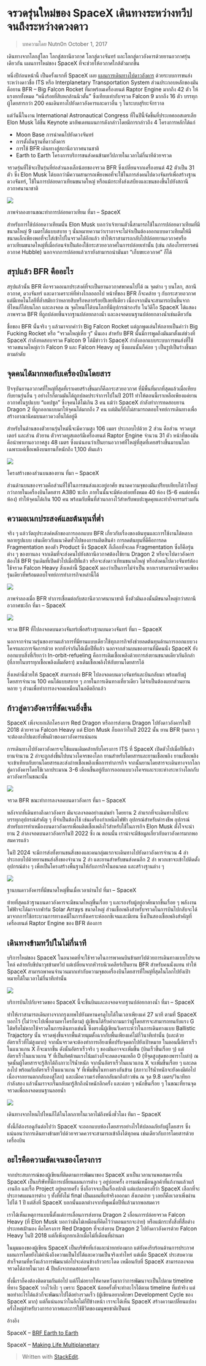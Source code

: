 # จรวดรุ่นใหม่ของ SpaceX เดินทางระหว่างทวีป จนถึงระหว่างดวงดาว

> บทความโดย Nutn0n October 1, 2017

เดินทางจากโลกสู่โลก โลกสู่สถานีอวกาศ โลกสู่ดวงจันทร์ และโลกสู่ดาวอังคารด้วยยานอวกาศรุ่นเดียวกัน แผนการใหม่ของ SpaceX ที่จะช่วยให้อวกาศใกล้ตัวมากขึ้น

หนึ่งปีก่อนหน้านี้ เป็นครั้งแรกที่ SpaceX เผย [แผนการเดินทางไปดาวอังคาร](http://spaceth.co/its/) ด้วยระบบการขนส่งระหว่างดาวชื่อ ITS หรือ Interplanetary Transportation System ส่วนประกอบหลักของมันคือยาน BFR – Big Falcon Rocket ที่มาพร้อมเครื่องยนต์ Raptor Engine มากถึง 42 ตัว ให้แรงยกทั้งหมด “หนึ่งร้อยยี่สิบหกล้านนิวตั้น” ซึ่งเทียบเท่ากับจรวด Falcon 9 มากถึง 16 ตัว บรรทุกผู้โดยสารกว่า 200 คนเดินทางไปยังดาวอังคารและดาวอื่น ๆ ในระบบสุริยะจักรวาล

แต่วันนี้ในงาน International Astronautical Congress ที่ในปีนี้จัดขึ้นที่ประเทศออสเตรเลีย Elon Musk ได้ขึ้น Keynote มาอัพเดทแผนการดังกล่าวโดยมีการกล่าวถึง 4 โครงการหลักได้แก่

* Moon Base การนำคนไปยังดวงจันทร์
* การตั้งถิ่นฐานที่ดาวอังคาร
* การใช้ BFR เดินทางสู่สถานีอวกาศนานชาติ
* Earth to Earth โครงการบริการขนส่งคนข้ามทวีปภายในเวลาไม่กี่นาทีด้วยจรวด

จรวดรุ่นที่ใช้จะเป็นรุ่นที่ย่อส่วนลงเล็กน้อยของจรวด BFR ซึ่งเปลี่ยนจากเครื่องยนต์ 42 ตัวเป็น 31 ตัว ซึ่ง Elon Musk ได้บอกว่ามีความสามารถเพียงพอที่จะใช้ในการส่งคนไปดวงจันทร์เพื่อสร้างฐานดวงจันทร์, ใช้ในการปล่อยดาวเทียมขนาดใหญ่ หรือแม้กระทั่งส่งเสบียงและขนของขึ้นไปยังสถานีอวกาศนานาชาติ

![](http://spaceth.co/wp-content/uploads/2017/10/bfr_leo.jpg)

ภาพจำลองยานขณะทำการปล่อยดาวเทียม ที่มา – SpaceX

สำหรับการใช้ปล่อยดาวเทียมนั้น Elon Musk บอกว่าเจ้ายานตัวนี้สามารถใช้ในการปล่อยดาวเทียมที่มีขนาดใหญ่ 9 เมตรได้แบบสบาย ๆ นั่นหมายความว่าเราอาจจะไม่จำเป็นต้องออกแบบดาวเทียมให้มีขนาดเล็กเพียงพอที่จะใส่เข้าไปในจรวดได้อีกแล้ว ทำให้เราสามารถกลับไปปล่อยยานอวกาศหรือดาวเทียมขนาดใหญ่ที่เมื่อก่อนจำเป็นต้องใช้กระสวยอวกาศในการปล่อยเท่านั้น \(เช่น กล้องโทรทรรศน์อวกาศ Hubble\) นอกจากการปล่อยแล้วเรายังสามารถนำมันมา “เก็บขยะอวกาศ” ก็ได้

## สรุปแล้ว BFR คืออะไร

สรุปแล้วนั้น BFR คือจรวดอเนกประสงค์ที่จะเป็นยานอวกาศพาคนไปได้ ณ จุดต่าง ๆ บนโลก, สถานีอวกาศ, ดวงจันทร์ และดาวเคราะห์ที่ห่างไกลออกไป หน้าที่ของ BFR ก็จะคล้าย ๆ กับกระสวยอวกาศแต่มีเทคโนโลยีที่ล้ำสมัยกว่าหลายสิบหรือหลายร้อยปีเลยทีเดียว เนื่องจากมันจะสามารถบินขึ้นจากที่ไหนก็ได้บนโลก และลงจอด ณ จุดไหนก็ได้บนโลกที่มีอุปกรณ์รองรับ ในวิดีโอ SpaceX ได้แสดงภาพจรวด BFR ที่ถูกปล่อยขึ้นจากฐานปล่อยกลางน้ำ และลงจอดบนฐานปล่อยกลางน้ำเช่นเดียวกัน

ชื่อของ BFR นั้นจริง ๆ แล้วมาจากคำว่า Big Falcon Rocket แต่ถูกพูดเล่นให้กลายเป็นคำว่า Big Fucking Rocket หรือ “จรวดใหญ่เหี้ย ๆ” นั่นเอง สำหรับ BFR นั้นมีการพูดถึงมันมาตั้งแต่ช่วงที่ SpaceX กำลังทดสอบจรวด Falcon 9 ได้มีข่าวว่า SpaceX กำลังออกแบบระบบการขนส่งที่ใช้จรวดขนาดใหญ่กว่า Falcon 9 และ Falcon Heavy อยู่ ซึ่งแผนนั้นก็ค่อย ๆ เป็นรูปเป็นร่างขึ้นมาตามลำดับ

## จุดคนได้มากพอกับเครื่องบินโดยสาร

ปัจจุบันยานอวกาศที่ใหญ่ที่สุดที่เราเคยสร้างขึ้นมาก็คือกระสวยอวกาศ ที่มีพื้นที่มากที่สุดแล้วเมื่อเทียบกับยานรุ่นอื่น ๆ อย่างไรก็ตามมันได้ถูกปลดประจำการไปในปี 2011 ทำให้ตอนนี้เราเหลือเพียงแค่ยานอวกาศในรูปแบบ “แคปซูล” ซึ่งจุคนได้ไม่เกิน 3 คน แม้ว่า SpaceX กำลังทำการทดสอบยาน Dragon 2 ที่ถูกออกแบบมาให้จุคนได้มากถึง 7 คน แต่มันก็ยังไม่สามารถตอบโจทย์การเดินทางเพื่อสร้างอาณานิคมบนดาวดวงอื่นได้อยู่ดี

สำหรับในด้านของตัวยานรุ่นใหม่นี้จะมีความสูง 106 เมตร ประกอบไปด้วย 2 ส่วน คือส่วน จรวดบูสเตอร์ และส่วน ตัวยาน ตัวจรวดบูสเตอร์มีเครื่องยนต์ Raptor Engine จำนวน 31 ตัว หน้าที่ของมันคือนำพายานอวกาศสูง 48 เมตร ซึ่งแน่นอนว่าเป็นยานอวกาศที่ใหญ่ที่สุดที่เคยสร้างขึ้นมาบนโลก เฉพาะแค่เชื้อเพลิงบนยานก็หนักถึง 1,100 ตันแล้ว

![](http://spaceth.co/wp-content/uploads/2017/10/brf_inside.jpg)

โครงสร้างของส่วนบนของยาน ที่มา – SpaceX

ส่วนด้านบนของจรวดคือส่วนที่ใช้ในการขนส่งและอยู่อาศัย ขนาดความจุของมันเปรียบเทียบได้ว่าใหญ่กว่าภายในเครื่องบินโดยสาร A380 ซะอีก ภายในนั้นจะมีห้องย่อยทั้งหมด 40 ห้อง \(5-6 คนต่อหนึ่งห้อง\) ทำให้จุคนได้เกิน 100 คน พร้อมกับพื้นที่ส่วนกลางไว้สำหรับพบปะพูดคุยและทำกิจกรรมร่วมกัน

## ความอเนกประสงค์และต้นทุนที่ต่ำ

จริง ๆ แล้ววัตถุประสงค์หลักของการออกแบบ BFR เกี่ยวกับเรื่องของต้นทุนและการใช้งานได้หลากหลายรูปแบบ เช่นเดียวกับแนวคิดทั่วไปของการผลิตสินค้า การลดต้นทุนที่ดีคือการลด Fragmentation ของตัว Product ซึ่ง SpaceX ก็เลือกที่จะลด Fragmentation ซึ่งก็คือรุ่นต่าง ๆ ของยานลง จากเดิมที่จะส่งคนไปยังสถานีอวกาศต้องใช้ยาน Dragon 2 หรือจะไปดาวอังคารต้องใช้ BFR รุ่นเดิมที่เปิดตัวไปเมื่อปีที่แล้ว หรือจะส่งดาวเทียมขนาดใหญ่ หรือส่งคนไปดวงจันทร์ต้องใช้จรวด Falcon Heavy สิ่งเหล่านี้ SpaceX มองว่าเป็นการไม่จำเป็น หากเราสามารถมีจรวดเพียงรุ่นเดียวที่พร้อมตอบโจทย์การทำภารกิจเหล่านี้ได้

![](http://spaceth.co/wp-content/uploads/2017/10/brf_iss.jpeg)

ภาพจำลองเมื่อ BFR ทำการเชื่อมต่อกับสถานีอวกาศนานาชาติ ซึ่งตัวมันเองนั้นมีขนาดใหญ่กว่าสถานีอวกาศซะอีก ที่มา – SpaceX

![](http://spaceth.co/wp-content/uploads/2017/10/brf_moon.jpeg)

จรวด BFR ที่ไปลงจอดบนดวงจันทร์เพื่อสร้างฐานบนดวงจันทร์ ที่มา – SpaceX

นอกจากจำนวนรุ่นของยานแล้วการที่มียานแบบเดียวใช้ทุกภารกิจยังช่วยลดต้นทุนด้านการออกแบบวงโคจรและการจัดการด้วย หากยังจำกันได้เมื่อปีที่แล้ว นอกจากส่วนบนของยานที่มีคนนั่ง SpaceX ยังออกแบบสิ่งที่เรียกว่า In-orbit-refueling คือการเติมเชื้อเพลิงด้วยการส่งยานขนาดเดียวกันอีกลำ \(ที่ภายในบรรทุกเชื้อเพลิงเต็มอัตรา\) มาเติมเชื้อเพลิงให้กับยานโดยสารได้

สิ่งเหล่านี้ช่วยให้ SpaceX สามารถส่ง BFR ไปลงจอดบนดวงจันทร์และบินกลับมา พร้อมกับผู้โดยสารจำนวน 100 คนได้แบบสบาย ๆ ภายในการเดินทางเที่ยวเดียว ไม่จำเป็นต้องแยกส่วนยานหลาย ๆ ส่วนเพื่อทำการลงจอดเหมือนในอดีตอีกแล้ว

## ก้าวสู่ดาวอังคารที่ชัดเจนยิ่งขึ้น

SpaceX เพิ่งจะยกเลิกโครงการ Red Dragon หรือการส่งยาน Dragon ไปยังดาวอังคารในปี 2018 ด้วยจรวด Falcon Heavy แต่ Elon Musk ก็บอกว่าในปี 2022 นั้น ยาน BFR รุ่นแรก ๆ จะต้องลงไปแตะยังพื้นผิวของดาวอังคารแน่นอน

การเดินทางไปยังดาวอังคารจะใช้แผนเดิมคล้ายกับโครงการ ITS ที่ SpaceX เปิดตัวไปเมื่อปีที่แล้ว ยานจำนวน 2 ลำจะถูกส่งขึ้นไปบนวงโคจรของโลก ยานสำหรับโดยสารและยานเชื้อเพลิง ยานเชื้อเพลิงจะเข้าเทียบกับยานโดยสารและส่งถ่ายเชื้อเพลิงเพื่อการทำภารกิจ จากนั้นยานโดยสารจะเดินทางจากโลกสู่ดาวอังคารโดยใช้เวลาประมาณ 3-6 เดือนขึ้นอยู่กับการออกแบบวงโคจรและระยะห่างระหว่างโลกกับดาวอังคารในขณะนั้น

![](http://spaceth.co/wp-content/uploads/2017/10/DK3fwUhUIAAoYil.jpg_large.jpeg)

จรวด BFR ขณะทำการลงจอดบนดาวอังคาร ที่มา – SpaceX

หลังจากที่เดินทางถึงดาวอังคาร มันจะลงจอดอย่างแม่นยำ โดยยาน 2 ลำแรกที่จะเดินทางไปถึงจะบรรทุกอุปกรณ์สำคัญ ๆ ที่จำเป็นต้องใช้ เช่นเครื่องกำเหนิดไฟฟ้า อุปกรณ์สำหรับดำรงชีพ อุปกรณ์สำหรับการทำเหมืองบนดาวอังคารเพื่อผลิตเชื้อเพลิงไว้สำหรับใช้ในภารกิจ Elon Musk ตั้งใจจะนำยาน 2 ลำลงจอดบนดาวอังคารในปี 2022 ซึ่ง ณ ตอนนั้น เราน่าจะมีข้อมูลเกี่ยวกับดาวอังคารมากพอสมควรแล้ว

ในปี 2024 จะมีการส่งทั้งยานขนสิ่งของและคนกลุ่มแรกจะเดินทางไปยังดาวอังคารจำนวน 4 ลำ ประกอบไปด้วยยานขนส่งสิ่งของจำนวน 2 ลำ และยานสำหรับขนส่งคนอีก 2 ลำ พวกเขาจะเข้าไปติดตั้งอุปกรณ์ต่าง ๆ เพื่อเป็นโครงสร้างพื้นฐานให้กับภารกิจในอนาคต และสร้างฐานต่าง ๆ

![](http://spaceth.co/wp-content/uploads/2017/10/spacex_mars.jpg)

ฐานบนดาวอังคารที่มีขนาดใหญ่ขึ้นเมื่อเวลาผ่านไป ที่มา – SpaceX

ท้ายที่สุดแล้วฐานบนดาวอังคารจะมีขนาดใหญ่ขึ้นเรื่อย ๆ และรองรับผู้อยู่อาศัยมากขึ้นเรื่อย ๆ พลังงานไฟฟ้าจะได้มาจากฟาร์ม Solar Arrays ขนาดใหญ่ ส่วนเชื้อเพลิงสำหรับจรวดในการบินไปกลับจะได้มาจากการใช้กระบวนการทางเคมีในการสังเคราะห์ออกซิเจนและมีเทน ซึ่งเป็นสองเชื้อเพลิงสำคัญที่เครื่องยนต์ Raptor Engine ของ BFR ต้องการ

## เดินทางข้ามทวีปในไม่กี่นาที

บริการใหม่ของ SpaceX ในอนาคตที่จะใช้จรวดในการพาคนบินข้ามทวีปด้วยการเดินทางแบบโปรเจคไทล์ คล้ายกับขีปนาวุธข้ามทวีป แต่เปลี่ยนจากหัวรบนิวเคลียร์เป็นยาน BFR สำหรับคนนั่งแทน ทำให้ SpaceX สามารถพาคนจำนวนมากเท่ากับความจุขอเครื่องบินโดยสารที่ใหญ่ที่สุดในโลกไปยังเป้าหมายได้ในเวลาไม่กี่นาทีเท่านั้น

![](http://spaceth.co/wp-content/uploads/2017/10/bfr_water.jpg)

บริการบินไปกับจรวดของ SpaceX นี้จะขึ้นบินและลงจอดจากฐานปล่อยกลางน้ำ ที่มา – SpaceX

ทำให้เราสามารถเดินทางจากกรุงเทพไปยังมหานครดูไบได้ในเวลาเพียงแค่ 27 นาที ตามที่ SpaceX บอกไว้ \(ไม่ว่าจะไปเพื่อตามหาใครก็ตาม\) ผู้เขียนได้รับคำถามมาว่าผู้โดยสารจะสามารถทนกับแรง G ได้หรือไม่หากใช้จรวดในการเดินทางเช่นนี้ ซึ่งตรงนี้ผู้เขียนวิเคราะห์ว่าในการเดินทางแบบ Ballistic Trajactory นั้น จรวดพุ่งขึ้นจากพื้นด้วยมุมตั้งฉากกับพื้นเพียงแค่ไม่กี่วินาทีเท่านั้น \(และด้วยอัตราเร็วที่ไม่สูงมาก\) จากนั้นจรวดจะต้องทำการเอียงเพื่อปรับจุดตกไปยังเป้าหมาย ในตอนนี้อัตราเร็วในแนวแกน X ก็จะมากขึ้น ดังนั้นอัตราเร็วจริง ๆ ของมันอาจจะเพิ่มขึ้น \(บินเร็วขึ้นเรื่อย ๆ\) แต่อัตราเร็วในแนวแกน Y ที่เป็นทิศต้านแรงโน้มถ่วงก็จะลดลงจนเหลือ 0 \(ที่จุดสูงสุดของพาราโบล่า\) ณ จุดนั้นผู้โดยสารจะรู้สึกได้ถึงภาวะไร้น้ำหนัก จากนั้นอัตราเร็วในแนวแกน X จะเพิ่มขึ้นเรื่อย ๆ และลดลงไป พร้อมกับอัตราเร็วในแนวแกน Y ที่เพิ่มขึ้นในทางตรงกันข้าม \(สภาวะไร้น้ำหนักจะยังคงมีต่อไปเนื่องจากยานตกกลับลงสู่โลก\) และเมื่อความเร่งที่ตกกลับมาถึงก้าวพ้น ณ จุด 9.8 เมตร/วินาทียกกำลังสอง แล้วนั้นเราจะเริ่มกลับมารู้สึกถึงน้ำหนักอีกครั้ง และค่อย ๆ หนักขึ้นเรื่อย ๆ ในขณะที่ยานจุดจรวดเพื่อลงจอดบนฐานลอยน้ำ

![](http://spaceth.co/wp-content/uploads/2017/10/elon_musk_spacex_bfr_rocket_1.jpg)

เดินทางจากไหนไปไหนก็ได้ในโลกภายในเวลาไม่ถึงหนึ่งชั่วโมง ทีมา – SpaceX

ทั้งนี้ก็ต้องรอดูกันต่อไปว่า SpaceX จะออกแบบห้องโดยสารอย่างไรให้ปลอดภัยกับผู้โดยสาร ซึ่งแน่นอนว่าการเดินทางข้ามทวีปด้วยจรวดควรจะสามารถเข้าถึงได้ทุกคน เช่นเดียวกับการโดยสารด้วยเครื่องบิน

## อะไรคือความชัดเจนของโครงการ

จากประสบการณ์ของผู้เขียนที่ติดตามการพัฒนาของ SpaceX มาเป็นเวลานานพอสมควรนั้น SpaceX เป็นบริษัทที่มีการเปลี่ยนแผนการต่าง ๆ อยู่บ่อยครั้ง อารมณ์เหมือนลูกค้าที่แก้งานแล้วแก้งานอีก และรื้อ Project อยู่หลายครั้ง ซึ่งก็อาจจะเป็นเรื่องปกติ แต่แปลกตรงที่ว่า SpaceX เลือกที่จะประกาศแผนการต่าง ๆ ทั้งที่ยังไม่ final เป็นแผนที่แท้จริงออกมา สังเกตง่าย ๆ เลยก็คือเวลาเพิ่งผ่านไปได้ 1 ปี แต่สิ่งที่ SpaceX บอกนั้นแตกต่างจากที่พูดเมื่อปีที่แล้วมากพอสมควร

เราได้เห็นเหตุการแบบนี้ตั้งแต่การเลื่อนการส่งยาน Dragon 2 เลื่อนการปล่อยจรวด Falcon Heavy \(ที่ Elon Musk บอกว่ามันไม่เหมือนที่คิดไว้ว่าตอนแรกจะง่าย\) หรือแม้กระทั่งสิ่งที่สื่อต่างประเทศเฝ้ามอง คือโครงการ Red Dragon ที่จะส่งยาน Dragon 2 ไปยังดาวอังคารด้วย Falcon Heavy ในปี 2018 แต่ก็เพิ่งถูกยกเลิกเมื่อไม่กี่เดือนที่ผ่านมา

ในมุมมองของผู้เขียน SpaceX เป็นบริษัทที่เก่งและน่ายกย่องมาก แต่ยังคงรีบร้อนด้านการประกาศแผนการโดยยังไม่คำนึงถึงความเป็นไปได้และความเป็นจริงเท่าไหร่ แต่เมื่อ SpaceX ประสบความสำเร็จตามที่หวังแล้วการพัฒนาต่อไปจะค่อนข้างก้าวกระโดด เหมือนกับที่ SpaceX สามารถลงจอดจรวดได้ภายในเวลา 4 ปีหลังจากทดสอบครั้งแรก

ทั้งนี้เราก็คงต้องติดตามกันต่อไป แต่ก็ไม่อยากให้คาดหวังมากว่าการพัฒนาจะเป็นไปตาม timeline ที่ทาง SpaceX วางไว้เป๊ะ ๆ เพราะ SpaceX น้อยครั้งที่จะทำอะไรได้ตาม timeline ที่แท้จริง แต่พอทำอะไรได้แล้วก็จะพัฒนาไปได้อย่างรวดเร็ว \(ผู้เขียนอยากศึกษา Development Cycle ของ SpaceX มาก\) แต่ก็แน่นอนว่าในอีกไม่กี่ปีข้างหน้า เราจะได้เห็น SpaceX สร้างความเปลี่ยนแปลงครั้งใหญ่สำหรับวงการอวกาศและการใช้ชีวิตของมนุษยชาติเป็นแน่

อ้างอิง

SpaceX – [BRF Earth to Earth](https://www.youtube.com/watch?v=zqE-ultsWt0)

SpaceX – [Making Life Multiplanetary](https://www.youtube.com/watch?v=tdUX3ypDVwI)

> Written with [StackEdit](https://spaceth.co/spacex-2017-bfr-plan/).

